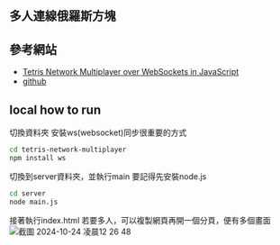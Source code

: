 ## 多人連線俄羅斯方塊

## 參考網站
- [Tetris Network Multiplayer over WebSockets in JavaScript](https://youtu.be/Zdr6SJZC9ao?si=yCZLQ4ndutV9hT7x)
- [github](https://github.com/meth-meth-method/tetris-network-multiplayer.git)

## local how to run 
切換資料夾
安裝ws(websocket)同步很重要的方式

```bash
cd tetris-network-multiplayer
npm install ws
```

切換到server資料夾，並執行main
要記得先安裝node.js
```bash
cd server
node main.js
```

接著執行index.html
若要多人，可以複製網頁再開一個分頁，便有多個畫面
![截圖 2024-10-24 凌晨12 26 48](https://github.com/user-attachments/assets/3eed83e0-ee0f-4d25-b614-9b878947d6c9)

